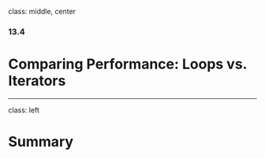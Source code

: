 class: middle, center

### 13.4

# Comparing Performance: Loops vs. Iterators

---

class: left

# Summary
